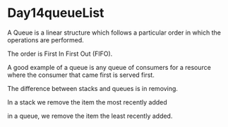 # Day14queueList

A Queue is a linear structure which follows a particular order in which the operations are performed. 

The order is First In First Out (FIFO). 

A good example of a queue is any queue of consumers for a resource where the consumer that came first is served first. 

The difference between stacks and queues is in removing.

In a stack we remove the item the most recently added

in a queue, we remove the item the least recently added.


